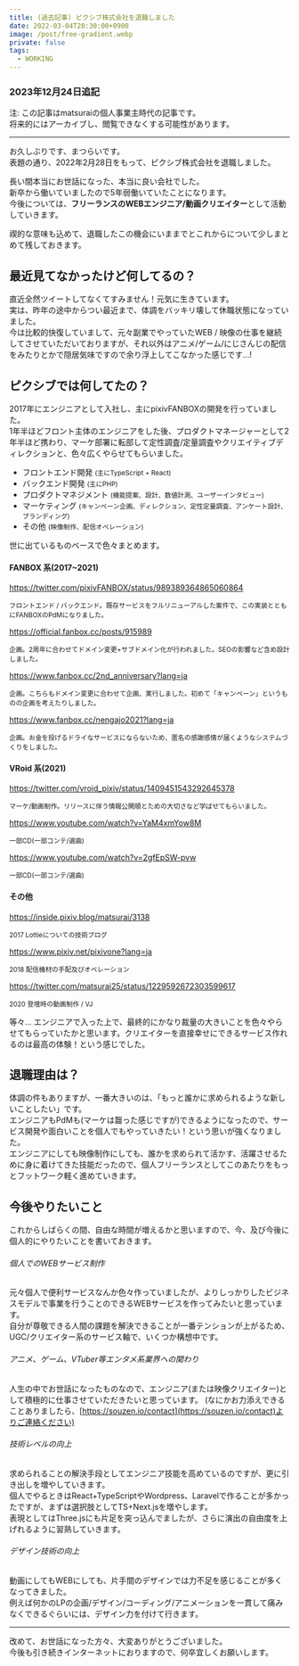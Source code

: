 ```yaml
---
title: (過去記事) ピクシブ株式会社を退職しました
date: 2022-03-04T20:30:00+0900
image: /post/free-gradient.webp
private: false
tags:
  - WORKING
---
```


### 2023年12月24日追記

注: この記事はmatsuraiの個人事業主時代の記事です。  
将来的にはアーカイブし、閲覧できなくする可能性があります。

---

お久しぶりです、まつらいです。  
表題の通り、2022年2月28日をもって、ピクシブ株式会社を退職しました。

長い間本当にお世話になった、本当に良い会社でした。  
新卒から働いていましたので5年弱働いていたことになります。  
今後については、<strong>フリーランスのWEBエンジニア/動画クリエイター</strong>として活動していきます。

禊的な意味も込めて、退職したこの機会にいままでとこれからについて少しまとめて残しておきます。

## 最近見てなかったけど何してるの？

直近全然ツイートしてなくてすみません！元気に生きています。  
実は、昨年の途中からつい最近まで、体調をバッキリ壊して休職状態になっていました。  
今は比較的快復していまして、元々副業でやっていたWEB / 映像の仕事を継続してさせていただいておりますが、それ以外はアニメ/ゲーム/にじさんじの配信をみたりとかで隠居気味ですので余り浮上してこなかった感じです...!

## ピクシブでは何してたの？

2017年にエンジニアとして入社し、主にpixivFANBOXの開発を行っていました。  
1年半ほどフロント主体のエンジニアをした後、プロダクトマネージャーとして2年半ほど携わり、マーケ部署に転部して定性調査/定量調査やクリエイティブディレクションと、色々広くやらせてもらいました。

- フロントエンド開発 <small>(主にTypeScript + React)</small>
- バックエンド開発 <small>(主にPHP)</small>
- プロダクトマネジメント <small>(機能提案、設計、数値計測、ユーザーインタビュー)</small>
- マーケティング <small>(キャンペーン企画、ディレクション、定性定量調査、アンケート設計、ブランディング)</small>
- その他 <small>(映像制作、配信オペレーション)</small>

世に出ているものベースで色々まとめます。

#### FANBOX 系(2017~2021)

https://twitter.com/pixivFANBOX/status/989389364865060864

<small>フロントエンド / バックエンド。既存サービスをフルリニューアルした案件で、この実装とともにFANBOXのPdMになりました。</small>

https://official.fanbox.cc/posts/915989

<small>企画。2周年に合わせてドメイン変更+サブドメイン化が行われました。SEOの影響など含め設計しました。</small>

https://www.fanbox.cc/2nd_anniversary?lang=ja

<small>企画。こちらもドメイン変更に合わせて企画、実行しました。初めて「キャンペーン」というものの企画を考えたりしました。</small>

https://www.fanbox.cc/nengajo2021?lang=ja

<small>企画。お金を投げるドライなサービスにならないため、匿名の感謝感情が届くようなシステムづくりをしました。</small>

#### VRoid 系(2021)

https://twitter.com/vroid_pixiv/status/1409451543292645378

<small>マーケ/動画制作。リリースに伴う情報公開順とための大切さなど学ばせてもらいました。</small>

https://www.youtube.com/watch?v=YaM4xmYow8M

<small>一部CD(一部コンテ/選曲)</small>

https://www.youtube.com/watch?v=2gfEpSW-pvw

<small>一部CD(一部コンテ/選曲)</small>

#### その他

https://inside.pixiv.blog/matsurai/3138

<small>2017 Lottieについての技術ブログ</small>

https://www.pixiv.net/pixivone?lang=ja

<small>2018 配信機材の手配及びオペレーション</small>

https://twitter.com/matsurai25/status/1229592672303599617

<small>2020 登壇時の動画制作 / VJ</small>

等々...
エンジニアで入った上で、最終的にかなり裁量の大きいことを色々やらせてもらっていたかと思います。クリエイターを直接幸せにできるサービス作れるのは最高の体験！という感じでした。

## 退職理由は？

体調の件もありますが、一番大きいのは、「もっと誰かに求められるような新しいことしたい」です。  
エンジニアもPdMも(マーケは齧った感じですが)できるようになったので、サービス開発や面白いことを個人でもやっていきたい！という思いが強くなりました。  
エンジニアにしても映像制作にしても、誰かを求められて活かす、活躍させるために身に着けてきた技能だったので、個人フリーランスとしてこのあたりをもっとフットワーク軽く進めていきます。

## 今後やりたいこと

これからしばらくの間、自由な時間が増えるかと思いますので、今、及び今後に個人的にやりたいことを書いておきます。

###### 個人でのWEBサービス制作

元々個人で便利サービスなんか色々作っていましたが、よりしっかりしたビジネスモデルで事業を行うことのできるWEBサービスを作ってみたいと思っています。  
自分が尊敬できる人間の課題を解決できることが一番テンションが上がるため、UGC/クリエイター系のサービス軸で、いくつか構想中です。

###### アニメ、ゲーム、VTuber等エンタメ系業界への関わり

人生の中でお世話になったものなので、エンジニア(または映像クリエイター)として積極的に仕事させていただきたいと思っています。
(なにかお力添えできることありましたら、[https://souzen.io/contact](https://souzen.io/contact)よりご連絡ください)

###### 技術レベルの向上

求められることの解決手段としてエンジニア技能を高めているのですが、更に引き出しを増やしていきます。  
個人でやるときはReact+TypeScriptやWordpress、Laravelで作ることが多かったですが、まずは選択肢としてTS+Next.jsを増やします。  
表現としてはThree.jsにも片足を突っ込んでましたが、さらに演出の自由度を上げれるように習熟していきます。

###### デザイン技術の向上

動画にしてもWEBにしても、片手間のデザインでは力不足を感じることが多くなってきました。  
例えば何かのLPの企画/デザイン/コーディング/アニメーションを一貫して痛みなくできるぐらいには、デザイン力を付けて行きます。

---

改めて、お世話になった方々、大変ありがとうございました。  
今後も引き続きインターネットにおりますので、何卒宜しくお願いします。
